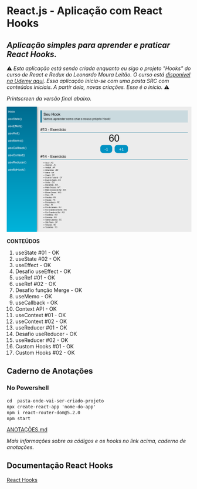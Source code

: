# React.js - Aplicação com React Hooks

##  _Aplicação simples para aprender e praticar **React Hooks**._


 ⚠️ _Esta aplicação está sendo criada enquanto eu sigo o projeto "Hooks" do curso de React e Redux do Leonardo Moura Leitão. O curso está [disponível na Udemy aqui](https://www.udemy.com/course/react-redux-pt/). Essa aplicação inicia-se com uma pasta SRC com conteúdos iniciais. A partir dela, novas criações. Esse é o início._  ⚠️

  _Printscreen da versão final abaixo._

![hooks app](hooks.png)

 **CONTEÚDOS**

 1. useState #01 - OK
 2. useState #02 - OK
 3. useEffect - OK
 4. Desafio useEffect - OK
 5. useRef #01 - OK
 6. useRef #02 - OK
 7. Desafio função Merge - OK
 8. useMemo - OK
 9. useCallback - OK
 10. Context API - OK
 11. useContext #01 - OK
 12. useContext #02 - OK
 13. useReducer #01 - OK
 14. Desafio useReducer - OK
 15. useReducer #02 - OK
 16. Custom Hooks #01 - OK
 17. Custom Hooks #02 - OK

## Caderno de Anotações

### No Powershell

```
cd  pasta-onde-vai-ser-criado-projeto
npx create-react-app 'nome-do-app'
npm i react-router-dom@5.2.0
npm start
```
[ANOTAÇÕES.md](https://github.com/barbaracalderon/react-hooks/blob/master/ANOTA%C3%87%C3%95ES.md)

_Mais informações sobre os códigos e os hooks no link acima, caderno de anotações._

## Documentação React Hooks

[React Hooks ](https://pt-br.reactjs.org/docs/hooks-intro.html)
